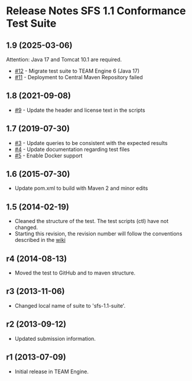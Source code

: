 # Release Notes SFS 1.1 Conformance Test Suite

## 1.9 (2025-03-06)

Attention: Java 17 and Tomcat 10.1 are required.

- [#12](https://github.com/opengeospatial/ets-sfs11/issues/12) - Migrate test suite to TEAM Engine 6 (Java 17)
- [#11](https://github.com/opengeospatial/ets-sfs11/issues/11) - Deployment to Central Maven Repository failed

## 1.8 (2021-09-08)

- [#9](https://github.com/opengeospatial/ets-sfs11/issues/9) - Update the header and license text in the scripts

## 1.7 (2019-07-30)

- [#3](https://github.com/opengeospatial/ets-sfs11/pull/3) - Update queries to be consistent with the expected results
- [#4](https://github.com/opengeospatial/ets-sfs11/issues/4) - Update documentation regarding test files
- [#5](https://github.com/opengeospatial/ets-sfs11/issues/5) - Enable Docker support

## 1.6 (2015-07-30)
- Update pom.xml to build with Maven 2 and minor edits

## 1.5 (2014-02-19) 

- Cleaned the structure of the test. The test scripts (ctl) have not changed.
- Starting this revision, the revision number will follow the conventions described in the [wiki](https://github.com/opengeospatial/cite/wiki/OGC-Compliance-Testing-Tools)


## r4  (2014-08-13)

   * Moved the test to GitHub and to maven structure.

## r3 (2013-11-06)

  * Changed local name of suite to 'sfs-1.1-suite'.

## r2 (2013-09-12)

  * Updated submission information.

## r1 (2013-07-09)

  * Initial release in TEAM Engine.
